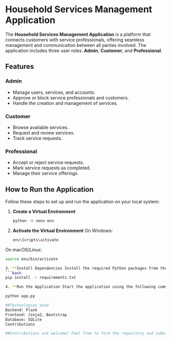 # Household Services Management Application

The **Household Services Management Application** is a platform that connects customers with service professionals, offering seamless management and communication between all parties involved. The application includes three user roles: **Admin**, **Customer**, and **Professional**.

## Features

### Admin
- Manage users, services, and accounts.
- Approve or block service professionals and customers.
- Handle the creation and management of services.

### Customer
- Browse available services.
- Request and review services.
- Track service requests.

### Professional
- Accept or reject service requests.
- Mark service requests as completed.
- Manage their service offerings.

## How to Run the Application

Follow these steps to set up and run the application on your local system:

1. **Create a Virtual Environment**
   ```bash
   python -m venv env
   
2. **Activate the Virtual Environment**
On Windows:
   ```bash
   env\Scripts\activate

On macOS/Linux:
   ```bash
   source env/bin/activate

3. **Install Dependencies Install the required Python packages from the requirements.txt file:**
   ```bash
   pip install -r requirements.txt

4. **Run the Application Start the application using the following command:**

   python app.py

##Technologies Used
Backend: Flask
Frontend: Jinja2, Bootstrap
Database: SQLite
Contributions

##Contributions are welcome! Feel free to fork the repository and submit a pull request with your changes.


